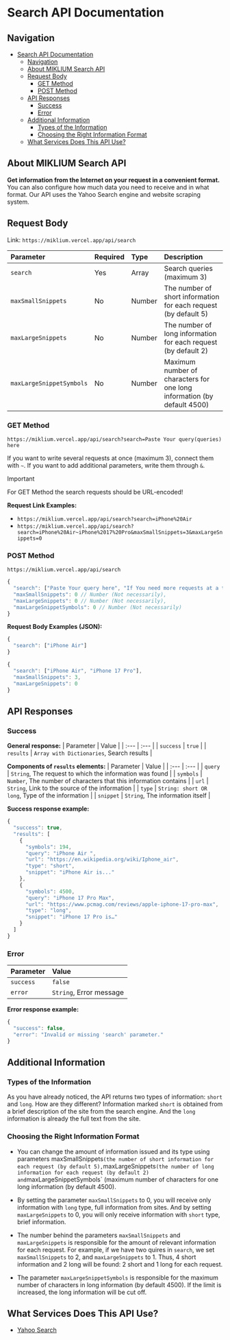 # Search API Documentation

## Navigation

- [Search API Documentation](#search-api-documentation)
    - [Navigation](#navigation)
    - [About MIKLIUM Search API](#about-miklium-search-api)
    - [Request Body](#request-body)
        - [GET Method](#get-method)
        - [POST Method](#post-method)
    - [API Responses](#api-responses)
        - [Success](#success)
        - [Error](#error)
    - [Additional Information](#additional-information)
        - [Types of the Information](#types-of-the-information)
        - [Choosing the Right Information Format](#choosing-the-right-information-format)
    - [What Services Does This API Use?](#what-services-does-this-api-use-)

## About MIKLIUM Search API

**Get information from the Internet on your request in a convenient format.** You can also configure how much data you need to receive and in what format. Our API uses the Yahoo Search engine and website scraping system.

## Request Body

Link: `https://miklium.vercel.app/api/search`

| Parameter | Required | Type | Description |
| :--- | :--- | :--- | :--- |
| `search` | Yes | Array | Search queries (maximum 3) |
| `maxSmallSnippets`| No | Number | The number of short information for each request (by default 5) |
| `maxLargeSnippets` | No | Number | The number of long information for each request (by default 2) |
| `maxLargeSnippetSymbols` | No | Number | Maximum number of characters for one long information (by default 4500) |

### GET Method

`https://miklium.vercel.app/api/search?search=Paste Your query(queries) here`

If you want to write several requests at once (maximum 3), connect them with `~`. If you want to add additional parameters, write them through `&`.

> [!IMPORTANT]
> For GET Method the search requests should be URL-encoded!

**Request Link Examples:**
* `https://miklium.vercel.app/api/search?search=iPhone%20Air`
* `https://miklium.vercel.app/api/search?search=iPhone%20Air~iPhone%2017%20Pro&maxSmallSnippets=3&maxLargeSnippets=0`

### POST Method

`https://miklium.vercel.app/api/search`

```javascript
{
  "search": ["Paste Your query here", "If You need more requests at a time, add new objects to the list (maximum 3)"],
  "maxSmallSnippets": 0 // Number (Not necessarily),
  "maxLargeSnippets": 0 // Number (Not necessarily),
  "maxLargeSnippetSymbols": 0 // Number (Not necessarily)
}
```

**Request Body Examples (JSON):**
```javascript
{
  "search": ["iPhone Air"]
}
```
```javascript
{
  "search": ["iPhone Air", "iPhone 17 Pro"],
  "maxSmallSnippets": 3,
  "maxLargeSnippets": 0
}
```

## API Responses

### Success

**General response:**
| Parameter | Value |
| :--- | :--- |
| `success` | `true` |
| `results` | `Array with Dictionaries`, Search results |

**Components of `results` elements:**
| Parameter | Value |
| :--- | :--- |
| `query` | `String`, The request to which the information was found |
| `symbols` | `Number`, The number of characters that this information contains |
| `url` | `String`, Link to the source of the information |
| `type` | `String: short OR long`, Type of the information |
| `snippet` | `String`, The information itself |

**Success response example:**
```javascript
{
  "success": true,
  "results": [
    {
      "symbols": 194,
      "query": "iPhone Air ",
      "url": "https://en.wikipedia.org/wiki/Iphone_air",
      "type": "short",
      "snippet": "iPhone Air is..."
    },
    {
      "symbols": 4500,
      "query": "iPhone 17 Pro Max",
      "url": "https://www.pcmag.com/reviews/apple-iphone-17-pro-max",
      "type": "long",
      "snippet": "iPhone 17 Pro is…"
    }
  ]
}
```

### Error

| Parameter | Value |
| :--- | :--- |
| `success` | `false` |
| `error` | `String`, Error message |

**Error response example:**
```javascript
{
  "success": false,
  "error": "Invalid or missing 'search' parameter."
}
```

## Additional Information

### Types of the Information

As you have already noticed, the API returns two types of information: `short` and `long`. How are they different? Information marked `short` is obtained from a brief description of the site from the search engine. And the `long` information is already the full text from the site.

### Choosing the Right Information Format

* You can change the amount of information issued and its type using parameters maxSmallSnippets` (the number of short information for each request (by default 5), `maxLargeSnippets` (the number of long information for each request (by default 2) and `maxLargeSnippetSymbols` (maximum number of characters for one long information (by default 4500).

* By setting the parameter `maxSmallSnippets` to 0, you will receive only information with `long` type, full information from sites. And by setting `maxLargeSnippets` to 0, you will only receive information with `short` type, brief information.

* The number behind the parameters `maxSmallSnippets` and `maxLargeSnippets` is responsible for the amount of relevant information for each request. For example, if we have two quires  in `search`, we set `maxSmallSnippets` to 2, and `maxLargeSnippets` to 1. Thus, 4 short information and 2 long will be found: 2 short and 1 long for each request.

* The parameter `maxLargeSnippetSymbols` is responsible for the maximum number of characters in long information (by default 4500). If the limit is increased, the long information will be cut off.

## What Services Does This API Use?

- [Yahoo Search](https://search.yahoo.com)
